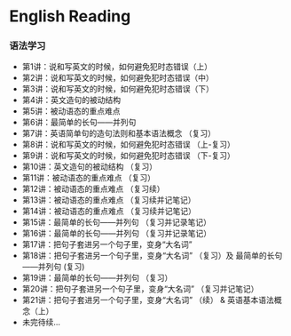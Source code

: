 # English Reading
### 语法学习
- 第1讲：说和写英文的时候，如何避免犯时态错误（上）
- 第2讲：说和写英文的时候，如何避免犯时态错误（中）
- 第3讲：说和写英文的时候，如何避免犯时态错误（下）
- 第4讲：英文造句的被动结构
- 第5讲：被动语态的重点难点
- 第6讲：最简单的长句——并列句
- 第7讲：英语简单句的造句法则和基本语法概念 （复习）
- 第8讲：说和写英文的时候，如何避免犯时态错误 （上-复习）
- 第9讲：说和写英文的时候，如何避免犯时态错误 （下-复习）
- 第10讲：英文造句的被动结构 （复习）
- 第11讲：被动语态的重点难点 （复习）
- 第12讲：被动语态的重点难点 （复习续）
- 第13讲：被动语态的重点难点 （复习续并记笔记）
- 第14讲：被动语态的重点难点 （复习续并记笔记）
- 第15讲：最简单的长句——并列句 （复习并记录笔记）
- 第16讲：最简单的长句——并列句 （复习并记录笔记）
- 第17讲：把句子套进另一个句子里，变身“大名词”
- 第18讲：把句子套进另一个句子里，变身“大名词” （复习）及 最简单的长句——并列句 (复习)
- 第19讲：最简单的长句——并列句 （复习）
- 第20讲：把句子套进另一个句子里，变身“大名词” （复习并记笔记）
- 第21讲：把句子套进另一个句子里，变身“大名词” （续） & 英语基本语法概念（上）
- 未完待续...
